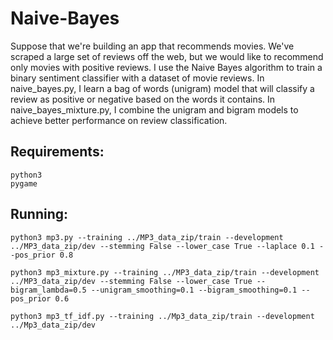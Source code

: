 # Naive-Bayes
Suppose that we're building an app that recommends movies. We've scraped a large set of reviews off the web, but we would like to recommend only movies with positive reviews. 
I use the Naive Bayes algorithm to train a binary sentiment classifier with a dataset of movie reviews. 
In naive_bayes.py, I learn a bag of words (unigram) model that will classify a review as positive or negative based on the words it contains. 
In naive_bayes_mixture.py, I combine the unigram and bigram models to achieve better performance on review classification.


## Requirements:
```
python3
pygame
```
## Running:

```
python3 mp3.py --training ../MP3_data_zip/train --development ../MP3_data_zip/dev --stemming False --lower_case True --laplace 0.1 --pos_prior 0.8
```

```
python3 mp3_mixture.py --training ../MP3_data_zip/train --development ../MP3_data_zip/dev --stemming False --lower_case True --bigram_lambda=0.5 --unigram_smoothing=0.1 --bigram_smoothing=0.1 --pos_prior 0.6
```

```
python3 mp3_tf_idf.py --training ../Mp3_data_zip/train --development ../Mp3_data_zip/dev
```
